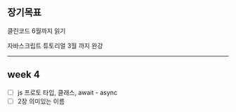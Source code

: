 ## 장기목표

클린코드 6월까지 읽기

자바스크립트 튜토리얼 3월 까지 완강

---

## week 4

- [ ]  js 프로토 타입, 클래스, await - async
- [ ]  2장 의미있는 이름
